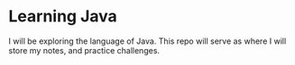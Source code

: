 # Learning Java
I will be exploring the language of Java. This repo will serve as where I will store my notes, and practice challenges.